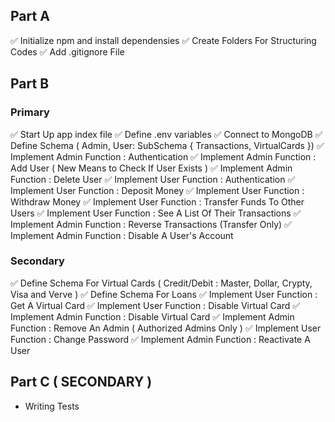 ## Part A
✅ Initialize npm and install dependensies
✅ Create Folders For Structuring Codes
✅ Add .gitignore File


## Part B

### Primary
✅ Start Up app index file
✅ Define .env variables
✅ Connect to MongoDB
✅ Define Schema ( Admin, User: SubSchema { Transactions, VirtualCards })
✅ Implement Admin Function : Authentication
✅ Implement Admin Function : Add User ( New Means to Check If User Exists )
✅ Implement Admin Function : Delete User
✅ Implement User Function : Authentication
✅ Implement User Function : Deposit Money
✅ Implement User Function : Withdraw Money
✅ Implement User Function : Transfer Funds To Other Users
✅ Implement User Function : See A List Of Their Transactions
✅ Implement Admin Function : Reverse Transactions (Transfer Only)
✅ Implement Admin Function : Disable A User's Account

### Secondary
✅ Define Schema For Virtual Cards ( Credit/Debit : Master, Dollar, Crypty, Visa and Verve )
✅ Define Schema For Loans
✅ Implement User Function : Get A Virtual Card
✅ Implement User Function : Disable Virtual Card
✅ Implement Admin Function : Disable Virtual Card
✅ Implement Admin Function : Remove An Admin ( Authorized Admins Only )
✅ Implement User Function : Change Password
✅ Implement Admin Function : Reactivate A User


## Part C ( SECONDARY )
- Writing Tests